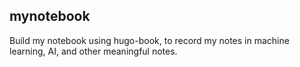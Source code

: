 ## mynotebook

Build my notebook using hugo-book, to record my notes in machine learning, AI, and other meaningful notes.

